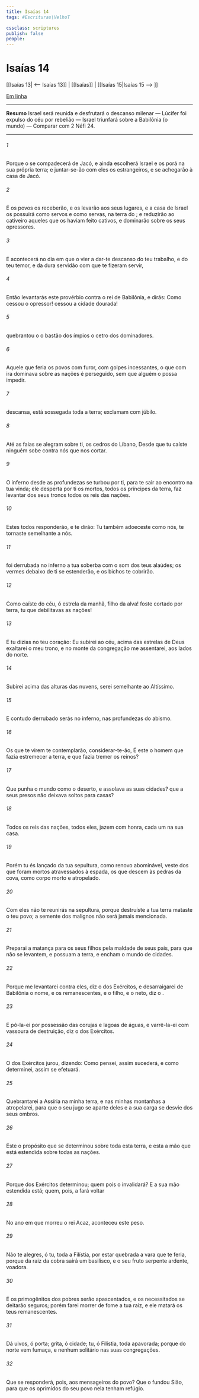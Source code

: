 ```yaml
---
title: Isaías 14
tags: #Escrituras\VelhoT

cssclass: scriptures
publish: false
people:
---
```


# Isaías 14
[[Isaías 13| <-- Isaías 13]] | [[Isaías]] | [[Isaías 15|Isaías 15 --> ]]

[Em linha](https://churchofjesuschrist.org/study/scriptures/ot/isa/14?lang=por)

---
__Resumo__
Israel será reunida e desfrutará o descanso milenar — Lúcifer foi expulso do céu por rebelião — Israel triunfará sobre a Babilônia (o mundo) — Comparar com 2 Néfi 24.

---
###### 1 
Porque o  se compadecerá de Jacó, e ainda escolherá Israel e os porá na sua própria terra; e juntar-se-ão com eles os estrangeiros, e se achegarão à casa de Jacó.

###### 2 
E os povos os receberão, e os levarão aos seus lugares, e a casa de Israel os possuirá como servos e como servas, na terra do ; e reduzirão ao cativeiro aqueles que os haviam feito cativos, e dominarão sobre os seus opressores.

###### 3 
E acontecerá  no dia em que o  vier a dar-te descanso do teu trabalho, e do teu temor, e da dura servidão com que te fizeram servir,

###### 4 
Então levantarás este provérbio contra o rei de Babilônia, e dirás: Como cessou o opressor!  cessou a cidade dourada!

###### 5 
 quebrantou o  o bastão dos ímpios  o cetro dos dominadores.

###### 6 
Aquele que feria os povos com furor, com golpes incessantes, o que com ira dominava sobre as nações  é perseguido, sem que alguém o possa impedir.

###### 7 
 descansa,  está sossegada toda a terra; exclamam com júbilo.

###### 8 
Até as faias se alegram sobre ti,  os cedros do Líbano,  Desde que tu caíste  ninguém sobe contra nós que nos  cortar.

###### 9 
O inferno desde as profundezas se turbou por ti, para te sair ao encontro na tua vinda; ele desperta por ti os mortos,  todos os príncipes da terra,  faz levantar dos seus tronos todos os reis das nações.

###### 10 
Estes todos responderão, e te dirão: Tu também adoeceste como nós,  te tornaste semelhante a nós.

###### 11 
 foi derrubada no inferno a tua soberba com o som dos teus alaúdes; os vermes debaixo de ti se estenderão, e os bichos te cobrirão.

###### 12 
Como caíste do céu, ó estrela da manhã, filho da alva!  foste cortado por terra, tu que debilitavas as nações!

###### 13 
E tu dizias no teu coração: Eu subirei ao céu, acima das estrelas de Deus exaltarei o meu trono, e no monte da congregação me assentarei, aos lados do norte.

###### 14 
Subirei acima das alturas das nuvens,  serei semelhante ao Altíssimo.

###### 15 
E contudo derrubado serás no inferno, nas profundezas do abismo.

###### 16 
Os que te virem te contemplarão, considerar-te-ão,  É este o homem que fazia estremecer a terra, e que fazia tremer os reinos?

###### 17 
Que punha o mundo como o deserto, e assolava as suas cidades? que a seus presos não deixava  soltos para  casas?

###### 18 
Todos os reis das nações, todos eles, jazem com honra, cada um na sua casa.

###### 19 
Porém tu és lançado da tua sepultura, como  renovo abominável,  veste dos que foram mortos atravessados à espada,  os que descem às pedras da cova, como corpo morto e atropelado.

###### 20 
Com eles não te reunirás na sepultura, porque destruíste a tua terra  mataste o teu povo; a semente dos malignos não será jamais mencionada.

###### 21 
Preparai a matança para os seus filhos pela maldade de seus pais, para que não se levantem, e possuam a terra, e encham o mundo de cidades.

###### 22 
Porque me levantarei contra eles, diz o  dos Exércitos, e desarraigarei de Babilônia o nome, e os remanescentes, e o filho, e o neto, diz o .

###### 23 
E pô-la-ei por possessão das corujas e lagoas de águas, e varrê-la-ei com vassoura de destruição, diz o  dos Exércitos.

###### 24 
O  dos Exércitos jurou, dizendo: Como pensei, assim sucederá, e como determinei, assim se efetuará.

###### 25 
Quebrantarei a Assíria na minha terra, e nas minhas montanhas a atropelarei, para que o seu jugo se aparte deles e a sua carga se desvie dos seus ombros.

###### 26 
Este  o propósito que se determinou sobre toda esta terra, e esta  a mão que está estendida sobre todas as nações.

###### 27 
Porque   dos Exércitos  determinou; quem pois o invalidará? E a sua mão estendida está; quem, pois, a fará voltar 

###### 28 
No ano em que morreu o rei Acaz, aconteceu este peso.

###### 29 
Não te alegres, ó tu, toda a Filístia, por estar quebrada a vara que te feria, porque da raiz da cobra sairá um basilisco, e o seu fruto  serpente ardente, voadora.

###### 30 
E os primogênitos dos pobres serão apascentados, e os necessitados se deitarão seguros; porém farei morrer de fome a tua raiz, e ele matará os teus remanescentes.

###### 31 
Dá uivos, ó porta; grita, ó cidade; tu, ó Filístia,  toda apavorada; porque do norte vem  fumaça, e nenhum solitário  nas suas congregações.

###### 32 
Que se responderá, pois, aos mensageiros do povo? Que o  fundou Sião, para que os oprimidos do seu povo nela tenham refúgio.

